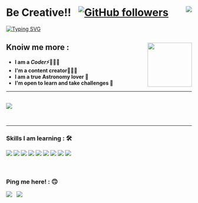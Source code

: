 # Be Creative!! &nbsp; [![GitHub followers](https://img.shields.io/github/followers/kriti-rana15.svg?style=social&label=Followers)](https://github.com/kriti-rana15?tab=followers)  <img align="right" src="https://profile-counter.glitch.me/kriti-rana15/count.svg" />
[![Typing SVG](https://readme-typing-svg.herokuapp.com?font=Architects+Daughter&color=63C5DA&size=30&lines=Hey!+It's+Kriti!;I'm+a+learning+coder...;I'm+a+CRAZY+Cricket+Player;And+I'm+a+proud+GitHub+user)](https://git.io/typing-svg)

## Knoiw me more : <img width="120" align="right" src="https://user-images.githubusercontent.com/83504276/146778999-93e901fd-80eb-4118-8a0d-39df011e32b4.png">

  -  **I am a ***Coder***⚡🧙🏻‍♂️**
  -  **I'm a content creator👩🏻‍💻**
  -  **I am a true Astronomy lover 🔬**
  -  **I'm open to learn and take challenges 🌊**

<hr><br>

<img align="center" src="http://github-readme-streak-stats.herokuapp.com?user=kriti-rana15&theme=dark&date_format=M%20j%5B%2C%20Y%5D&background=0A0015&fire=00B1DD&ring=00C0DD&currStreakLabel=00C6DD">
     
<br><hr>

### Skills I am learning : 🛠

<img src="https://img.shields.io/badge/c++%20-%2300599C.svg?&style=for-the-badge&logo=c%2B%2B&logoColor=white">   <img src="https://img.shields.io/badge/python%20-%2314354C.svg?&style=for-the-badge&logo=python&logoColor=white">   <img src="https://img.shields.io/badge/javascript%20-%23323330.svg?&style=for-the-badge&logo=javascript&logoColor=%23F7DF1E">  <img src="https://img.shields.io/badge/html5%20-%23E34F26.svg?&style=for-the-badge&logo=html5&logoColor=white">  <img src="https://img.shields.io/badge/css3%20-%231572B6.svg?&style=for-the-badge&logo=css3&logoColor=white"> 
<img src="https://img.shields.io/badge/bootstrap%20-%23563D7C.svg?&style=for-the-badge&logo=bootstrap&logoColor=white">   <img src="https://img.shields.io/badge/git%20-%23F05033.svg?&style=for-the-badge&logo=git&logoColor=white"/>   <img src="http://img.shields.io/badge/-VS%20Code-000000?style=for-the-badge&logo=Visual-studio-code&logoColor=blue"> 
<img src="https://img.shields.io/badge/Adobe%20Photoshop-31A8FF?style=for-the-badge&logo=Adobe%20Photoshop&logoColor=black">
<br><br><br>

### Ping me here! : :upside_down_face:
<a href="mailto:kritirana874@gmail.com "><img src="https://img.shields.io/badge/Gmail-D14836?style=for-the-badge&logo=gmail&logoColor=white"></a> &nbsp;  <a href="https://kriti-rana15.github.io/"><img src="https://img.shields.io/badge/website-000000?style=for-the-badge&logo=About.me&logoColor=white"></a>
  
